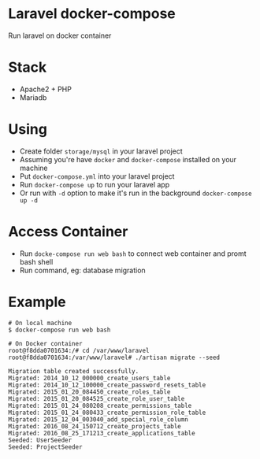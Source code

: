 # Laravel docker-compose
Run laravel on docker container

# Stack
- Apache2 + PHP
- Mariadb

# Using
- Create folder `storage/mysql` in your laravel project
- Assuming you're have `docker` and `docker-compose` installed on your machine
- Put `docker-compose.yml` into your laravel project
- Run `docker-compose up` to run your laravel app
- Or run with `-d` option to make it's run in the background `docker-compose up -d`

# Access Container
- Run `docke-compose run web bash` to connect web container and promt bash shell
- Run command, eg: database migration

# Example
```
# On local machine
$ docker-compose run web bash

# On Docker container
root@f8dda0701634:/# cd /var/www/laravel
root@f8dda0701634:/var/www/laravel# ./artisan migrate --seed

Migration table created successfully.
Migrated: 2014_10_12_000000_create_users_table
Migrated: 2014_10_12_100000_create_password_resets_table
Migrated: 2015_01_20_084450_create_roles_table
Migrated: 2015_01_20_084525_create_role_user_table
Migrated: 2015_01_24_080208_create_permissions_table
Migrated: 2015_01_24_080433_create_permission_role_table
Migrated: 2015_12_04_003040_add_special_role_column
Migrated: 2016_08_24_150712_create_projects_table
Migrated: 2016_08_25_171213_create_applications_table
Seeded: UserSeeder
Seeded: ProjectSeeder
```
